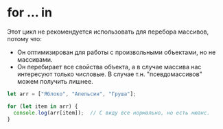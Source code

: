 # for ... in

Этот цикл не рекомендуется использовать для перебора массивов, потому что:

* Он оптимизирован для работы с произвольными объектами, но не массивами.
* Он перебирает все свойства объекта, а в случае массива нас интересуют только числовые. В случае т.н. "псевдомассивов" можем получить лишнее.

```javascript
let arr = ["Яблоко", "Апельсин", "Груша"];

for (let item in arr) {
  console.log(arr[item]);  // С виду все нормально, но есть нюанс.
}
```

